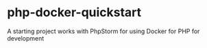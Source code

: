# php-docker-quickstart
A starting project works with PhpStorm for using Docker for PHP for development

